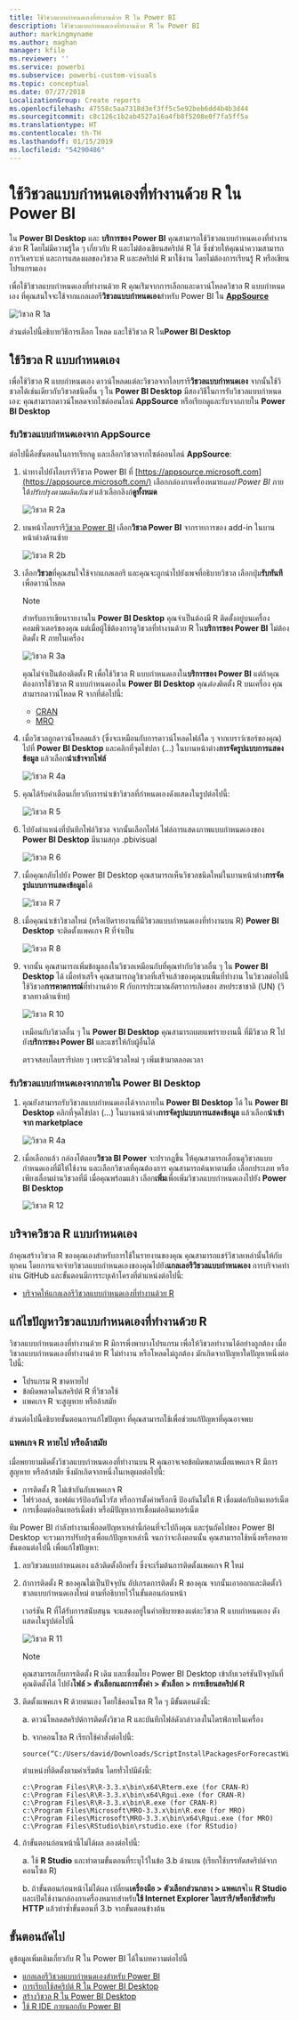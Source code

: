 ```yaml
---
title: ใช้วิชวลแบบกำหนดเองที่ทำงานด้วย R ใน Power BI
description: ใช้วิชวลแบบกำหนดเองที่ทำงานด้วย R ใน Power BI
author: markingmyname
ms.author: maghan
manager: kfile
ms.reviewer: ''
ms.service: powerbi
ms.subservice: powerbi-custom-visuals
ms.topic: conceptual
ms.date: 07/27/2018
LocalizationGroup: Create reports
ms.openlocfilehash: 47558c5aa7318d3ef3ff5c5e92beb6dd4b4b3d44
ms.sourcegitcommit: c8c126c1b2ab4527a16a4fb8f5208e0f7fa5ff5a
ms.translationtype: HT
ms.contentlocale: th-TH
ms.lasthandoff: 01/15/2019
ms.locfileid: "54290486"
---
```

# <a name="use-r-powered-custom-visuals-in-power-bi"></a>ใช้วิชวลแบบกำหนดเองที่ทำงานด้วย R ใน Power BI

ใน **Power BI Desktop** และ **บริการของ Power BI** คุณสามารถใช้วิชวลแบบกำหนดเองที่ทำงานด้วย R โดยไม่มีความรู้ใด ๆ เกี่ยวกับ R และไม่ต้องเขียนสคริปต์ R ได้ ซึ่งช่วยให้คุณนำความสามารถการวิเคราะห์ และการแสดงผลของวิชวล R และสคริปต์ R มาใช้งาน โดยไม่ต้องการเรียนรู้ R หรือเขียนโปรแกรมเอง

เพื่อใช้วิชวลแบบกำหนดเองที่ทำงานด้วย R คุณเร่ิมจากการเลือกและดาวน์โหลดวิชวล R แบบกำหนดเอง ที่คุณสนใจจะใช้จากแกลเลอรี**วิชวลแบบกำหนดเอง**สำหรับ Power BI ใน [**AppSource**](https://appsource.microsoft.com/marketplace/apps?product=power-bi-visuals&page=1)

![วิชวล R 1a](media/desktop-r-powered-custom-visuals/powerbi-r-powered-custom-viz_1a.png)

ส่วนต่อไปนี้อธิบายวิธีการเลือก โหลด และใช้วิชวล R ใน**Power BI Desktop**

## <a name="use-r-custom-visuals"></a>ใช้วิชวล R แบบกำหนดเอง

เพื่อใช้วิชวล R แบบกำหนดเอง ดาวน์โหลดแต่ละวิชวลจากไลบรารี**วิชวลแบบกำหนดเอง** จากนั้นใช้วิชวลได้เช่นเดียวกับวิชวลชนิดอื่น ๆ ใน **Power BI Desktop** มีสองวิธีในการรับวิชวลแบบกำหนดเอง: คุณสามารถดาวน์โหลดจากไซต์ออนไลน์ **AppSource** หรือเรียกดูและรับจากภายใน **Power BI Desktop** 

### <a name="get-custom-visuals-from-appsource"></a>รับวิชวลแบบกำหนดเองจาก AppSource

ต่อไปนี้คือขั้นตอนในการเรียกดู และเลือกวิชวลจากไซต์ออนไลน์ **AppSource**:

1. นำทางไปยังไลบรารีวิชวล Power BI ที่ [https://appsource.microsoft.com](https://appsource.microsoft.com/) เลือกกล่องกาเครื่องหมาย*แอป Power BI* ภายใต้*ปรับปรุงตามผลิตภัณฑ์* แล้วเลือกลิงก์**ดูทั้งหมด**

   ![วิชวล R 2a](media/desktop-r-powered-custom-visuals/powerbi-r-powered-custom-viz_2a.png)

2. บนหน้าไลบรารี[วิชวล Power BI](https://appsource.microsoft.com/marketplace/apps?product=power-bi-visuals&page=1) เลือก**วิชวล Power BI** จากรายการของ add-in ในบานหน้าต่างด้านซ้าย

   ![วิชวล R 2b](media/desktop-r-powered-custom-visuals/powerbi-r-powered-custom-viz_2b.png)

3. เลือก**วิชวล**ที่คุณสนใจใช้จากแกลเลอรี และคุณจะถูกนำไปยังเพจที่อธิบายวิชวล เลือกปุ่ม**รับทันที**เพื่อดาวน์โหลด

   > [!NOTE]
    > สำหรับการเขียนรายงานใน **Power BI Desktop** คุณจำเป็นต้องมี R ติดตั้งอยู่บนเครื่องคอมพิวเตอร์ของคุณ แต่เมื่อผู้ใช้ต้องการดูวิชวลที่ทำงานด้วย R ใน**บริการของ Power BI** ไม่ต้องติดตั้ง R ภายในเครื่อง

   ![วิชวล R 3a](media/desktop-r-powered-custom-visuals/powerbi-r-powered-custom-viz_3a.png)

   คุณไม่จำเป็นต้องติดตั้ง R เพื่อใช้วิชวล R แบบกำหนดเองใน**บริการของ Power BI** แต่ถ้าคุณต้องการใช้วิชวล R แบบกำหนดเองใน **Power BI Desktop** คุณ*ต้อง*ติดตั้ง R บนเครื่อง คุณสามารถดาวน์โหลด R จากที่ต่อไปนี้:

   * [CRAN](https://cran.r-project.org/)
   * [MRO](https://mran.microsoft.com/)

4. เมื่อวิชวลถูกดาวน์โหลดแล้ว (ซึ่งจะเหมือนกับการดาวน์โหลดไฟล์ใด ๆ จากเบราว์เซอร์ของคุณ) ไปที่ **Power BI Desktop** และคลิกที่จุดไข่ปลา (...) ในบานหน้าต่าง**การจัดรูปแบบการแสดงข้อมูล** แล้วเลือก**นำเข้าจากไฟล์**

   ![วิชวล R 4a](media/desktop-r-powered-custom-visuals/powerbi-r-powered-custom-viz_4a.png)
5. คุณได้รับคำเตือนเกี่ยวกับการนำเข้าวิชวลที่กำหนดเองดังแสดงในรูปต่อไปนี้:

   ![วิชวล R 5](media/desktop-r-powered-custom-visuals/powerbi-r-powered-custom-viz_5.png)
6. ไปยังตำแหน่งที่บันทึกไฟล์วิชวล จากนั้นเลือกไฟล์ ไฟล์การแสดงภาพแบบกำหนดเองของ **Power BI Desktop** มีนามสกุล .pbivisual

   ![วิชวล R 6](media/desktop-r-powered-custom-visuals/powerbi-r-powered-custom-viz_6.png)
7. เมื่อคุณกลับไปยัง Power BI Desktop คุณสามารถเห็นวิชวลชนิดใหม่ในบานหน้าต่าง**การจัดรูปแบบการแสดงข้อมูล**ได้

   ![วิชวล R 7](media/desktop-r-powered-custom-visuals/powerbi-r-powered-custom-viz_7.png)
8. เมื่อคุณนำเข้าวิชวลใหม่ (หรือเปิดรายงานที่มีวิชวลแบบกำหนดเองที่ทำงานบน R) **Power BI Desktop** จะติดตั้งแพคเกจ R ที่จำเป็น

   ![วิชวล R 8](media/desktop-r-powered-custom-visuals/powerbi-r-powered-custom-viz_8.png)

9. จากนั้น คุณสามารถเพิ่มข้อมูลลงในวิชวลเหมือนกับที่คุณทำกับวิชวลอื่น ๆ ใน **Power BI Desktop** ได้ เมื่อทำเสร็จ คุณสามารถดูวิชวลที่เสร็จแล้วของคุณบนพื้นที่ทำงาน ในวิชวลต่อไปนี้ ใช้วิชวล**การคาดการณ์**ที่ทำงานด้วย R กับการประมาณอัตราการเกิดของ สหประชาชาติ (UN) (วิชวลทางด้านซ้าย)

    ![วิชวล R 10](media/desktop-r-powered-custom-visuals/powerbi-r-powered-custom-viz_10.png)

    เหมือนกับวิชวลอื่น ๆ ใน **Power BI Desktop** คุณสามารถเผยแพร่รายงานนี้ ที่มีวิชวล R ไปยัง**บริการของ Power BI** และแชร์ให้กับผู้อื่นได้

    ตรวจสอบไลบรารีบ่อย ๆ เพราะมีวิชวลใหม่ ๆ เพิ่มเข้ามาตลอดเวลา

### <a name="get-custom-visuals-from-within-power-bi-desktop"></a>รับวิชวลแบบกำหนดเองจากภายใน **Power BI Desktop**

1. คุณยังสามารถรับวิชวลแบบกำหนดเองได้จากภายใน **Power BI Desktop** ได้ ใน **Power BI Desktop** คลิกที่จุดไข่ปลา (...) ในบานหน้าต่าง**การจัดรูปแบบการแสดงข้อมูล** แล้วเลือก**นำเข้าจาก marketplace**

   ![วิชวล R 4a](media/desktop-r-powered-custom-visuals/powerbi-r-powered-custom-viz_4a.png)

2. เมื่อเลือกแล้ว กล่องโต้ตอบ**วิชวล BI Power** จะปรากฏขึ้น ให้คุณสามารถเลื่อนดูวิชวลแบบกำหนดเองที่มีให้ใช้งาน และเลือกวิชวลที่คุณต้องการ คุณสามารถค้นหาตามชื่อ เลือกประเภท หรือเพียงเลื่อนผ่านวิชวลที่มี เมื่อคุณพร้อมแล้ว เลือก**เพิ่ม**เพื่อเพิ่มวิชวลแบบกำหนดเองไปยัง **Power BI Desktop**

   ![วิชวล R 12](media/desktop-r-powered-custom-visuals/powerbi-r-powered-custom-viz_12.png)

## <a name="contribute-r-powered-custom-visuals"></a>บริจาควิชวล R แบบกำหนดเอง

ถ้าคุณสร้างวิชวล R ของคุณเองสำหรับการใช้ในรายงานของคุณ คุณสามารถแชร์วิชวลเหล่านั้นให้กับทุกคน โดยการแจกจ่ายวิชวลแบบกำหนดเองของคุณไปยัง**แกลเลอรีวิชวลแบบกำหนดเอง** การบริจาคทำผ่าน GitHub และขั้นตอนมีการระบุเค้าโครงที่ตำแหน่งต่อไปนี้:

* [บริจาคให้แกลเลอรีวิชวลแบบกำหนดเองที่ทำงานด้วย R](https://github.com/Microsoft/PowerBI-visuals#building-r-powered-custom-visual-corrplot)

## <a name="troubleshoot-r-powered-custom-visuals"></a>แก้ไขปัญหาวิชวลแบบกำหนดเองที่ทำงานด้วย R

วิชวลแบบกำหนดเองที่ทำงานด้วย R มีการพึ่งพาบางโปรแกรม เพื่อให้วิชวลทำงานได้อย่างถูกต้อง เมื่อวิชวลแบบกำหนดเองที่ทำงานด้วย R ไม่ทำงาน หรือโหลดไม่ถูกต้อง มักเกิดจากปัญหาใดปัญหาหนึ่งต่อไปนี้:

* โปรแกรม R ขาดหายไป
* ข้อผิดพลาดในสคริปต์ R ที่วิชวลใช้
* แพคเกจ R จะสูญหาย หรือล้าสมัย

ส่วนต่อไปนี้อธิบายขั้นตอนการแก้ไขปัญหา ที่คุณสามารถใช้เพื่อช่วยแก้ปัญหาที่คุณอาจพบ

### <a name="missing-or-outdated-r-packages"></a>แพคเกจ R หายไป หรือล้าสมัย

เมื่อพยายามติดตั้งวิชวลแบบกำหนดเองที่ทำงานบน R คุณอาจเจอข้อผิดพลาดเมื่อแพคเกจ R มีการสูญหาย หรือล้าสมัย ซึ่งมักเกิดจากหนึ่งในเหตุผลต่อไปนี้:

* การติดตั้ง R ไม่เข้ากันกับแพคเกจ R
* ไฟร์วอลล์, ซอฟต์แวร์ป้องกันไวรัส หรือการตั้งค่าพร็อกซี ป้องกันไม่ให้ R เชื่อมต่อกับอินเทอร์เน็ต
* การเชื่อมต่ออินเทอร์เน็ตช้า หรือมีปัญหาการเชื่อมต่ออินเทอร์เน็ต

ทีม Power BI กำลังทำงานเพื่อลดปัญหาเหล่านี้ก่อนที่จะไปถึงคุณ และรุ่นถัดไปของ Power BI Desktop จะรวมการปรับปรุงเพื่อแก้ปัญหาเหล่านี้ จนกว่าจะถึงตอนนั้น คุณสามารถใช้หนึ่งหรือหลายขั้นตอนต่อไปนี้ เพื่อแก้ไขปัญหา:

1. ลบวิชวลแบบกำหนดเอง แล้วติดตั้งอีกครั้ง ซึ่งจะเริ่มต้นการติดตั้งแพคเกจ R ใหม่
2. ถ้าการติดตั้ง R ของคุณไม่เป็นปัจจุบัน อัปเกรดการติดตั้ง R ของคุณ จากนั้นเอาออกและติดตั้งวิชวลแบบกำหนดเองใหม่ ตามที่อธิบายไว้ในขั้นตอนก่อนหน้า

   เวอร์ชัน R ที่ได้รับการสนับสนุน จะแสดงอยู่ในคำอธิบายของแต่ละวิชวล R แบบกำหนดเอง ดังแสดงในรูปต่อไปนี้

     ![วิชวล R 11](media/desktop-r-powered-custom-visuals/powerbi-r-powered-custom-viz_11.png)
    > [!NOTE]
    > คุณสามารถเก็บการติดตั้ง R เดิม และเชื่อมโยง Power BI Desktop เข้ากับเวอร์ชันปัจจุบันที่คุณติดตั้งได้ ไปยัง**ไฟล์ > ตัวเลือกและการตั้งค่า > ตัวเลือก > การเขียนสคริปต์ R**

3. ติดตั้งแพคเกจ R ด้วยตนเอง โดยใช้คอนโซล R ใด ๆ มีขั้นตอนดังนี้:

   a.  ดาวน์โหลดสคริปต์การติดตั้งวิชวล R และบันทึกไฟล์ดังกล่าวลงในไดรฟ์ภายในเครื่อง

   b.  จากคอนโซล R เรียกใช้คำสั่งต่อไปนี้:

       source(“C:/Users/david/Downloads/ScriptInstallPackagesForForecastWithWorkarounds.R”)

   ตำแหน่งที่ติดตั้งตามค่าเริ่มต้น โดยทั่วไปมีดังนี้:

       c:\Program Files\R\R-3.3.x\bin\x64\Rterm.exe (for CRAN-R)
       c:\Program Files\R\R-3.3.x\bin\x64\Rgui.exe (for CRAN-R)
       c:\Program Files\R\R-3.3.x\bin\R.exe (for CRAN-R)
       c:\Program Files\Microsoft\MRO-3.3.x\bin\R.exe (for MRO)
       c:\Program Files\Microsoft\MRO-3.3.x\bin\x64\Rgui.exe (for MRO)
       c:\Program Files\RStudio\bin\rstudio.exe (for RStudio)
4. ถ้าขั้นตอนก่อนหน้านี้ไม่ได้ผล ลองต่อไปนี้:

   a. ใช้ **R Studio** และทำตามขั้นตอนที่ระบุไว้ในข้อ 3.b ด้านบน (เรียกใช้บรรทัดสคริปต์จากคอนโซล R)

   b. ถ้าขั้นตอนก่อนหน้าไม่ได้ผล เปลี่ยน**เครื่องมือ > ตัวเลือกส่วนกลาง > แพคเกจ**ใน **R Studio** และเปิดใช้งานกล่องกาเครื่องหมายสำหรับ**ใช้ Internet Explorer ไลบรารี/พร็อกซีสำหรับ HTTP** แล้วทำซ้ำขั้นตอนที่ 3.b จากขั้นตอนข้างต้น

## <a name="next-steps"></a>ขั้นตอนถัดไป

ดูข้อมูลเพิ่มเติมเกี่ยวกับ R ใน Power BI ได้ในบทความต่อไปนี้

* [แกลเลอรีวิชวลแบบกำหนดเองสำหรับ Power BI](https://app.powerbi.com/visuals/)
* [การเรียกใช้สคริปต์ R ใน Power BI Desktop](desktop-r-scripts.md)
* [สร้างวิชวล R ใน Power BI Desktop](desktop-r-visuals.md)
* [ใช้ R IDE ภายนอกกับ Power BI](desktop-r-ide.md)
